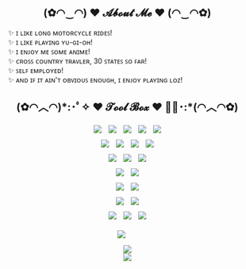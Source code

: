 <div>
   <ul align="center">
      <h2>(✿◠‿◠) ♥ 𝓐𝓫𝓸𝓾𝓽 𝓜𝓮 ♥ (◠‿◠✿)</h2>
      <div align="left">
       ✨ ɪ ʟɪᴋᴇ ʟᴏɴɢ ᴍᴏᴛᴏʀᴄʏᴄʟᴇ ʀɪᴅᴇꜱ! </br>
       ✨ ɪ ʟɪᴋᴇ ᴘʟᴀʏɪɴɢ ʏᴜ-ɢɪ-ᴏʜ! </br>
       ✨ ɪ ᴇɴᴊᴏʏ ᴍᴇ ꜱᴏᴍᴇ ᴀɴɪᴍᴇ! </br>
       ✨ ᴄʀᴏꜱꜱ ᴄᴏᴜɴᴛʀʏ ᴛʀᴀᴠʟᴇʀ, 30 ꜱᴛᴀᴛᴇꜱ ꜱᴏ ꜰᴀʀ! </br>
       ✨ ꜱᴇʟꜰ ᴇᴍᴘʟᴏʏᴇᴅ! </br>
       ✨ ᴀɴᴅ ɪꜰ ɪᴛ ᴀɪɴ'ᴛ ᴏʙᴠɪᴏᴜꜱ ᴇɴᴏᴜɢʜ, ɪ ᴇɴᴊᴏʏ ᴘʟᴀʏɪɴɢ ʟᴏᴢ! </br>
      </div>
   </ul>
</div>

<div>
   <ul align="center">
      <h2>(✿◠︿◠)*:･ﾟ✧ ♥ 𝓣𝓸𝓸𝓵 𝓑𝓸𝔁 ♥ ✧ﾟ･:*(◠︿◠✿)</h2>
   <div id="programming">
        <img style="margin: 5px" src="https://img.shields.io/badge/Java-007396.svg?&style=for-the-badge&logo=java&logoColor=white" />
        <img style="margin: 5px" src="https://img.shields.io/badge/KOTLIN-0095D5.svg?&style=for-the-badge&logo=kotlin&logoColor=white" />
        <img style="margin: 5px" src="https://img.shields.io/badge/C-A8B9CC.svg?&style=for-the-badge&logo=c&logoColor=white" />
        <img style="margin: 5px" src="https://img.shields.io/badge/c%23-239120.svg?&style=for-the-badge&logo=c-sharp&logoColor=white" />
        <img style="margin: 5px" src="https://img.shields.io/badge/c%2B%2B-00599C.svg?&style=for-the-badge&logo=c%2B%2B&logoColor=white" />
    </div>
    <div id="tools">
        <img style="margin: 5px" src="https://img.shields.io/badge/IntelliJ-000000.svg?&style=for-the-badge&logo=intellij-idea&logoColor=white" />
        <img style="margin: 5px" src="https://img.shields.io/badge/Photoshop-31A8FF.svg?&style=for-the-badge&logo=adobe-photoshop&logoColor=white" />
        <img style="margin: 5px" src="https://img.shields.io/badge/Illustrator-FF9A00.svg?&style=for-the-badge&logo=adobe-illustrator&logoColor=white" />
        <img style="margin: 5px" src="https://img.shields.io/badge/Android%20Studio-3DDC84.svg?&style=for-the-badge&logo=android-studio&logoColor=white" />
    </div>
    <div id="scripting">
        <img style="margin: 5px" src="https://img.shields.io/badge/JavaScript-F7DF1E.svg?&style=for-the-badge&logo=javascript&logoColor=white" />
        <img style="margin: 5px" src="https://img.shields.io/badge/Node.js-339933.svg?&style=for-the-badge&logo=node.js&logoColor=white" />
        <img style="margin: 5px" src="https://img.shields.io/badge/BASH-4EAA25.svg?&style=for-the-badge&logo=gnu-bash&logoColor=white" />
    </div>
    <div id="database">
        <img style="margin: 5px" src="https://img.shields.io/badge/SQLite-003B57.svg?&style=for-the-badge&logo=sqlite&logoColor=white" />
        <img style="margin: 5px" src="https://img.shields.io/badge/MYSQL-4479A1.svg?&style=for-the-badge&logo=mysql&logoColor=white" />
    </div>
    <div id="servers">
        <img style="margin: 5px" src="https://img.shields.io/badge/APACHE-D22128.svg?&style=for-the-badge&logo=apache&logoColor=white" />
        <img style="margin: 5px" src="https://img.shields.io/badge/Tomcat-F8DC75.svg?&style=for-the-badge&logo=apache-tomcat&logoColor=black" />
    </div>
    <div id="struct">
        <img style="margin: 5px" src="https://img.shields.io/badge/HTML-E34F26.svg?&style=for-the-badge&logo=html5&logoColor=white" />
        <img style="margin: 5px" src="https://img.shields.io/badge/JSON-000000.svg?&style=for-the-badge&logo=json&logoColor=white" />
    </div>
    <div id="platforms">
        <img style="margin: 5px" src="https://img.shields.io/badge/Ubuntu-E95420.svg?&style=for-the-badge&logo=Ubuntu&logoColor=white" />
        <img style="margin: 5px" src="https://img.shields.io/badge/CentOS-262577.svg?&style=for-the-badge&logo=CentOS&logoColor=white" />
        <img style="margin: 5px" src="https://img.shields.io/badge/PS3-003791.svg?&style=for-the-badge&logo=playstation-3&logoColor=white" />
    </div>
   </ul>
</div>

<p align="center"><img src="https://thumbs.gfycat.com/AnnualRepentantCranefly.webp"/></p>

<ul>
    <p align="center">
        <a href="https://github.com/lenk" style="width: 1000px;">
            <img src="https://github-readme-stats.vercel.app/api/top-langs/?username=lenk&layout=compact&theme=dark&cache_seconds=1&card_width=445&langs_count=8" />
        </a>
        <br />
        <a href="https://github.com/lenk">
            <img src="https://github-readme-stats.vercel.app/api?show_owner=true&include_all_commits=true&count_private=true&username=lenk&show_icons=true&theme=dark&cache_seconds=1" />
        </a>
        <br />
    </p>
</ul>
